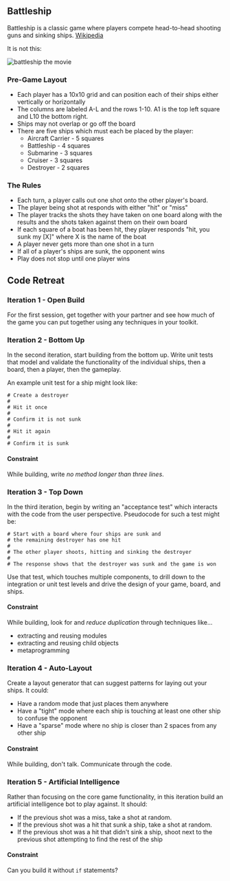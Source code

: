 ## Battleship

Battleship is a classic game where players compete head-to-head shooting guns and sinking ships. [Wikipedia](http://bit.ly/1adZ8iz)

It is not this:

![battleship the movie](https://www.google.com/url?sa=i&rct=j&q=&esrc=s&source=images&cd=&cad=rja&docid=brw5uENb8wHmXM&tbnid=Z327CLLtTZMiCM:&ved=0CAUQjRw&url=http%3A%2F%2Fwww.chscommunicator.com%2Fa-and-e%2F2012%2F05%2F20%2Fbattleship-movie-review%2F&ei=_jaGUuqbLI_YyQGhq4GYCQ&bvm=bv.56643336,d.aWc&psig=AFQjCNGG6VHBUUqXJtYxipvBs7BiRNNCkg&ust=1384613996112685)

### Pre-Game Layout

* Each player has a 10x10 grid and can position each of their ships either vertically or horizontally
* The columns are labeled A-L and the rows 1-10. A1 is the top left square and L10 the bottom right.
* Ships may not overlap or go off the board
* There are five ships which must each be placed by the player:
  * Aircraft Carrier - 5 squares
  * Battleship - 4 squares
  * Submarine - 3 squares
  * Cruiser - 3 squares
  * Destroyer - 2 squares

### The Rules

* Each turn, a player calls out one shot onto the other player's board.
* The player being shot at responds with either "hit" or "miss"
* The player tracks the shots they have taken on one board along with the results and the shots taken against them on their own board
* If each square of a boat has been hit, they player responds "hit, you sunk my [X]" where X is the name of the boat
* A player never gets more than one shot in a turn
* If all of a player's ships are sunk, the opponent wins
* Play does not stop until one player wins

## Code Retreat

### Iteration 1 - Open Build

For the first session, get together with your partner and see how much of the game you can put together using any techniques in your toolkit.

### Iteration 2 - Bottom Up

In the second iteration, start building from the bottom up. Write unit tests that model and validate the functionality of the individual ships, then a board, then a player, then the gameplay.

An example unit test for a ship might look like:

```
# Create a destroyer
#
# Hit it once
# 
# Confirm it is not sunk
# 
# Hit it again
#
# Confirm it is sunk
```

#### Constraint

While building, write *no method longer than three lines*.

### Iteration 3 - Top Down

In the third iteration, begin by writing an "acceptance test" which interacts with the code from the user perspective. Pseudocode for such a test might be:

```
# Start with a board where four ships are sunk and
# the remaining destroyer has one hit
#
# The other player shoots, hitting and sinking the destroyer
#
# The response shows that the destroyer was sunk and the game is won
```

Use that test, which touches multiple components, to drill down to the integration or unit test levels and drive the design of your game, board, and ships.

#### Constraint

While building, look for and *reduce duplication* through techniques like...

* extracting and reusing modules
* extracting and reusing child objects
* metaprogramming

### Iteration 4 - Auto-Layout

Create a layout generator that can suggest patterns for laying out your ships. It could:

* Have a random mode that just places them anywhere
* Have a "tight" mode where each ship is touching at least one other ship to confuse the opponent
* Have a "sparse" mode where no ship is closer than 2 spaces from any other ship

#### Constraint

While building, don't talk. Communicate through the code.

### Iteration 5 - Artificial Intelligence

Rather than focusing on the core game functionality, in this iteration build an artificial intelligence bot to play against. It should:

* If the previous shot was a miss, take a shot at random.
* If the previous shot was a hit that sunk a ship, take a shot at random.
* If the previous shot was a hit that didn't sink a ship, shoot next to the previous shot attempting to find the rest of the ship

#### Constraint

Can you build it without `if` statements?